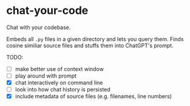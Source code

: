 # chat-your-code

Chat with your codebase.

Embeds all `.py` files in a given directory and lets you query them.
Finds cosine similiar source files and stuffs them into ChatGPT's prompt.


TODO:
- [ ] make better use of context window
- [ ] play around with prompt
- [x] chat interactively on command line
- [ ] look into how chat history is persisted
- [x] include metadata of source files (e.g. filenames, line numbers)
